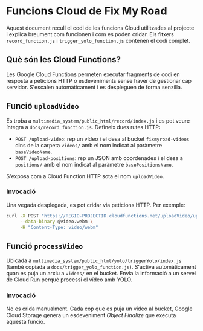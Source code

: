 # Funcions Cloud de Fix My Road

Aquest document recull el codi de les funcions Cloud utilitzades al projecte i explica breument com funcionen i com es poden cridar. Els fitxers `record_function.js` i `trigger_yolo_function.js` contenen el codi complet.

## Què són les Cloud Functions?

Les Google Cloud Functions permeten executar fragments de codi en resposta a peticions HTTP o esdeveniments sense haver de gestionar cap servidor. S'escalen automàticament i es despleguen de forma senzilla.

## Funció `uploadVideo`

Es troba a `multimedia_system/public_html/record/index.js` i es pot veure íntegra a `docs/record_function.js`. Defineix dues rutes HTTP:

- `POST /upload-video`: rep un vídeo i el desa al bucket `fixmyroad-videos` dins de la carpeta `videos/` amb el nom indicat al paràmetre `baseVideoName`.
- `POST /upload-positions`: rep un JSON amb coordenades i el desa a `positions/` amb el nom indicat al paràmetre `basePositionsName`.

S'exposa com a Cloud Function HTTP sota el nom `uploadVideo`.

### Invocació

Una vegada desplegada, es pot cridar via peticions HTTP. Per exemple:

```bash
curl -X POST "https://REGIO-PROJECTID.cloudfunctions.net/uploadVideo/upload-video?baseVideoName=123" \
     --data-binary @video.webm \
     -H "Content-Type: video/webm"
```

## Funció `processVideo`

Ubicada a `multimedia_system/public_html/yolo/triggerYolo/index.js` (també copiada a `docs/trigger_yolo_function.js`). S'activa automàticament quan es puja un arxiu a `videos/` en el bucket. Envia la informació a un servei de Cloud Run perquè processi el vídeo amb YOLO.

### Invocació

No es crida manualment. Cada cop que es puja un vídeo al bucket, Google Cloud Storage genera un esdeveniment *Object Finalize* que executa aquesta funció.


